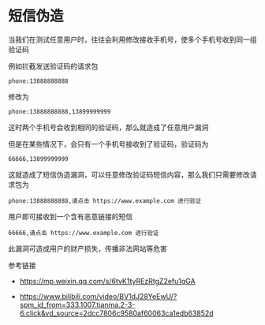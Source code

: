 # 短信伪造

当我们在测试任意用户时，往往会利用修改接收手机号，使多个手机号收到同一组验证码

例如拦截发送验证码的请求包

```
phone:13888888888
```

修改为

```
phone:13888888888,13899999999
```

这时两个手机号会收到相同的验证码，那么就造成了任意用户漏洞

但是在某些情况下，会只有一个手机号接收到了验证码，验证码为

```
66666,13899999999
```

这就造成了短信伪造漏洞，可以任意修改验证码短信内容，那么我们只需要修改请求包为

```
phone:13888888888,请点击 https://www.example.com 进行验证
```

用户即可接收到一个含有恶意链接的短信

```
66666,请点击 https://www.example.com 进行验证
```

此漏洞可造成用户的财产损失，传播非法网站等危害

参考链接

- https://mp.weixin.qq.com/s/6tvK1tyREzRtgZ2efu1qGA


- https://www.bilibili.com/video/BV1dJ28YeEwU/?spm_id_from=333.1007.tianma.2-3-6.click&vd_source=2dcc7806c9580af60063ca1edb63852d